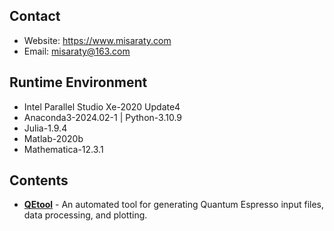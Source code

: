 ## Contact
* Website: https://www.misaraty.com
* Email: misaraty@163.com

## Runtime Environment
* Intel Parallel Studio Xe-2020 Update4
* Anaconda3-2024.02-1 | Python-3.10.9
* Julia-1.9.4
* Matlab-2020b
* Mathematica-12.3.1

## Contents
* **[QEtool](./QEtool)** - An automated tool for generating Quantum Espresso input files, data processing, and plotting.
